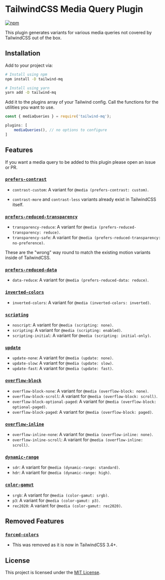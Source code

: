 # TailwindCSS Media Query Plugin

[![npm](https://img.shields.io/npm/v/tailwind-mq.svg?style=flat-square)](https://www.npmjs.com/package/tailwind-mq)

This plugin generates variants for various media queries not covered by TailwindCSS out of the box.

## Installation

Add to your project via:

```bash
# Install using npm
npm install -D tailwind-mq

# Install using yarn
yarn add -D tailwind-mq
```

Add it to the plugins array of your Tailwind config. Call the functions for the utilities you want to use.

```js
const { mediaQueries } = require('tailwind-mq');

plugins: [
	mediaQueries(), // no options to configure
]
```

## Features

If you want a media query to be added to this plugin please open an issue or PR.

### [`prefers-contrast`](https://developer.mozilla.org/en-US/docs/Web/CSS/@media/prefers-contrast)

- `contrast-custom`: A variant for `@media (prefers-contrast: custom)`.

- `contrast-more` and `contrast-less` variants already exist in TailwindCSS itself.

### [`prefers-reduced-transparency`](https://developer.mozilla.org/en-US/docs/Web/CSS/@media/prefers-reduced-transparency)

- `transparency-reduce`: A variant for `@media (prefers-reduced-transparency: reduce)`.
- `transparency-safe`: A variant for `@media (prefers-reduced-transparency: no-preference)`.

These are the "wrong" way round to match the existing motion variants inside of TailwindCSS.

### [`prefers-reduced-data`](https://developer.mozilla.org/en-US/docs/Web/CSS/@media/prefers-reduced-data)

- `data-reduce`: A variant for `@media (prefers-reduced-data: reduce)`.

### [`inverted-colors`](https://developer.mozilla.org/en-US/docs/Web/CSS/@media/inverted-colors)

- `inverted-colors`: A variant for `@media (inverted-colors: inverted)`.

### [`scripting`](https://developer.mozilla.org/en-US/docs/Web/CSS/@media/scripting)

- `noscript`: A variant for `@media (scripting: none)`.
- `scripting`: A variant for `@media (scripting: enabled)`.
- `scripting-initial`: A variant for `@media (scripting: initial-only)`.

### [`update`](https://developer.mozilla.org/en-US/docs/Web/CSS/@media/update)

- `update-none`: A variant for `@media (update: none)`.
- `update-slow`: A variant for `@media (update: slow)`.
- `update-fast`: A variant for `@media (update: fast)`.

### [`overflow-block`](https://developer.mozilla.org/en-US/docs/Web/CSS/@media/overflow-block)

- `overflow-block-none`: A variant for `@media (overflow-block: none)`.
- `overflow-block-scroll`: A variant for `@media (overflow-block: scroll)`.
- `overflow-block-optional-paged`: A variant for `@media (overflow-block: optional-paged)`.
- `overflow-block-paged`: A variant for `@media (overflow-block: paged)`.

### [`overflow-inline`](https://developer.mozilla.org/en-US/docs/Web/CSS/@media/overflow-inline)

- `overflow-inline-none`: A variant for `@media (overflow-inline: none)`.
- `overflow-inline-scroll`: A variant for `@media (overflow-inline: scroll)`.

### [`dynamic-range`](https://developer.mozilla.org/en-US/docs/Web/CSS/@media/dynamic-range)

- `sdr`: A variant for `@media (dynamic-range: standard)`.
- `hdr`: A variant for `@media (dynamic-range: high)`.

### [`color-gamut`](https://developer.mozilla.org/en-US/docs/Web/CSS/@media/color-gamut)

- `srgb`: A variant for `@media (color-gamut: srgb)`.
- `p3`: A variant for `@media (color-gamut: p3)`.
- `rec2020`: A variant for `@media (color-gamut: rec2020)`.

## Removed Features

### [`forced-colors`](https://developer.mozilla.org/en-US/docs/Web/CSS/@media/forced-colors)

- This was removed as it is now in TailwindCSS 3.4+.

## License

This project is licensed under the [MIT License](https://github.com/lukewarlow/tailwind-mq/blob/master/LICENSE).
